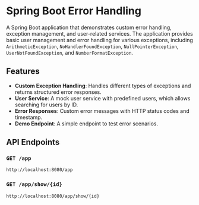 # Spring Boot Error Handling

A Spring Boot application that demonstrates custom error handling, exception management, and user-related services. The application provides basic user management and error handling for various exceptions, including `ArithmeticException`, `NoHandlerFoundException`, `NullPointerException`, `UserNotFoundException`, and `NumberFormatException`.

## Features

- **Custom Exception Handling**: Handles different types of exceptions and returns structured error responses.
- **User Service**: A mock user service with predefined users, which allows searching for users by ID.
- **Error Responses**: Custom error messages with HTTP status codes and timestamp.
- **Demo Endpoint**: A simple endpoint to test error scenarios.

## API Endpoints

### `GET /app`

```bash
http://localhost:8080/app
```

### `GET /app/show/{id}`

```bash
http://localhost:8080/app/show/{id}
```

